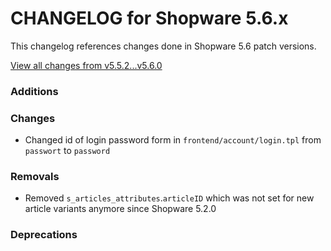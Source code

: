 # CHANGELOG for Shopware 5.6.x

This changelog references changes done in Shopware 5.6 patch versions.

[View all changes from v5.5.2...v5.6.0](https://github.com/shopware/shopware/compare/v5.5.2...v5.6.0)

### Additions


### Changes

* Changed id of login password form in `frontend/account/login.tpl` from `passwort` to `password` 

### Removals

* Removed `s_articles_attributes`.`articleID` which was not set for new article variants anymore since Shopware 5.2.0

### Deprecations

